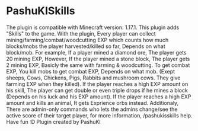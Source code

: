 # PashuKISkills
The plugin is compatible with Minecraft version: 1.17.1.
This plugin adds "Skills" to the game.
With the plugin, Every player can collect mining/farming/combat/woodcutting EXP which counts how much blocks/mobs the player harvested/killed so far, Depends on what block/mob.
For example, If a player mined a diamond ore, The player gets 20 mining EXP, However, If the player mined a stone block, The player gets 2 mining EXP, Basicly the same with farming & woodcutting.
To get combat EXP, You kill mobs to get combat EXP, Depends on what mob. (Exept sheeps, Cows, Chickens, Pigs, Rabbits and mushroom cows. They give farming EXP when they killed).
If the player reaches a high EXP amount on his skill, The player can get double or even triple drops if he mines a block (Depends on his luck and his EXP amount). If the player reaches a high EXP amount and kills an animal, It gets Exprience orbs instead.
Additionaly, There are admin-only commands who lets the admins change/see the active score of their target player, for more information, /pashukisskills help.
Have fun :D
Plugin created by PashuKI

